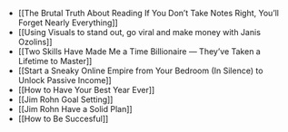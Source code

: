 ---
---
- [[The Brutal Truth About Reading If You Don’t Take Notes Right, You’ll Forget Nearly Everything]]
- [[Using Visuals to stand out, go viral and make money with Janis Ozolins]]
- [[Two Skills Have Made Me a Time Billionaire — They’ve Taken a Lifetime to Master]]
- [[Start a Sneaky Online Empire from Your Bedroom (In Silence) to Unlock Passive Income]]
- [[How to Have Your Best Year Ever]]
- [[Jim Rohn Goal Setting]]
- [[Jim Rohn Have a Solid Plan]]
- [[How to Be Succesful]]